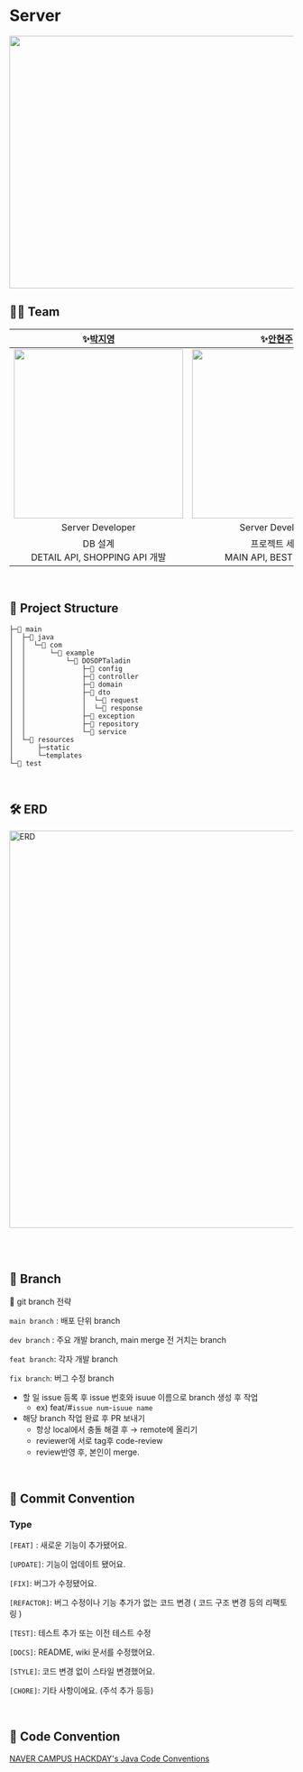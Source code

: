 # Server
<img src="https://github.com/SOPT-33th-Joint-Seminar-WEB-1/Server/assets/62981652/518c2788-87e9-4038-b4cb-5866c90f6089" width="705" height="448">

## 🧞‍♂️ Team

|    **✨[박지영](https://github.com/ziiyouth)**    |   **✨[안현주](https://github.com/hellozo0)**   |
|:--------------------------------------------:|:------------------------------------------:|
| <img src ="https://github.com/SOPT-33th-Joint-Seminar-WEB-1/Server/assets/62981652/7d882575-1deb-4182-9235-e1d3033bc4a9" width="300" height="300"/> | <img src ="https://github.com/SOPT-33th-Joint-Seminar-WEB-1/Server/assets/62981652/3aeb8640-18cd-420f-9287-4afe2a9bb9bd" width="300" height="300"/> |
|             Server Developer                 |               Server Developer                   |
| DB 설계 <br/>DETAIL API, SHOPPING API 개발<br/> | 프로젝트 세팅<br />MAIN API, BEST API 개발 |


<br>


## 🔨 Project Structure
```
├─📁 main
│  ├─📁 java
│  │  └─📁 com
│  │      └─📁 example
│  │          └─📁 DOSOPTaladin
│  │              ├─📁 config
│  │              ├─📁 controller
│  │              ├─📁 domain
│  │              ├─📁 dto
│  │              │  └─📁 request
│  │              │  └─📁 response   
│  │              ├─📁 exception
│  │              ├─📁 repository
│  │              └─📁 service
│  └─📁 resources
│      ├─static
│      └─templates
└─📁 test
```

<br>

## 🛠️ ERD
<img width="705" alt="ERD" src="https://github.com/SOPT-33th-Joint-Seminar-WEB-1/Server/assets/62981652/4fc842ab-79a3-4fd4-adbd-c48f5d12d991">


<br><br>



## 🌳 Branch

🌱 git branch 전략

`main branch` : 배포 단위 branch

`dev branch` : 주요 개발 branch, main merge 전 거치는 branch

`feat branch`: 각자 개발 branch

`fix branch`: 버그 수정 branch

- 할 일 issue 등록 후 issue 번호와 isuue 이름으로 branch 생성 후 작업
  - ex) feat/#`issue num`-`isuue name`
- 해당 branch 작업 완료 후 PR 보내기
  - 항상 local에서 충돌 해결 후 → remote에 올리기
  - reviewer에 서로 tag후 code-review
  - review반영 후, 본인이 merge.

<br>

## 🌱 Commit Convention
### Type

`[FEAT]` : 새로운 기능이 추가됐어요.

`[UPDATE]`: 기능이 업데이트 됐어요.

`[FIX]`: 버그가 수정됐어요.

`[REFACTOR]`: 버그 수정이나 기능 추가가 없는 코드 변경 ( 코드 구조 변경 등의 리팩토링 )

`[TEST]`: 테스트 추가 또는 이전 테스트 수정

`[DOCS]`: README, wiki 문서를 수정했어요.

`[STYLE]`: 코드 변경 없이 스타일 변경했어요.

`[CHORE]`: 기타 사항이에요. (주석 추가 등등)

<br>


## 💫 Code Convention
[NAVER CAMPUS HACKDAY's Java Code Conventions](https://naver.github.io/hackday-conventions-java/)


